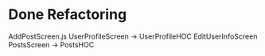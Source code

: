 # Done Refactoring

AddPostScreen.js
UserProfileScreen -> UserProfileHOC
EditUserInfoScreen
PostsScreen -> PostsHOC
